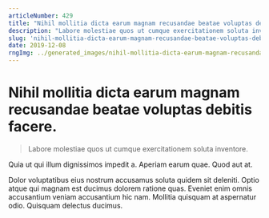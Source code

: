 ```yaml
---
articleNumber: 429
title: "Nihil mollitia dicta earum magnam recusandae beatae voluptas debitis facere."
description: "Labore molestiae quos ut cumque exercitationem soluta inventore."
slug: 'nihil-mollitia-dicta-earum-magnam-recusandae-beatae-voluptas-debitis-facere.'
date: 2019-12-08
rngImg: ../generated_images/nihil-mollitia-dicta-earum-magnam-recusandae-beatae-voluptas-debitis-facere..jpg
---
```


# Nihil mollitia dicta earum magnam recusandae beatae voluptas debitis facere.

> Labore molestiae quos ut cumque exercitationem soluta inventore.

Quia ut qui illum dignissimos impedit a. Aperiam earum quae. Quod aut at.
 Dolor voluptatibus eius nostrum accusamus soluta quidem sit deleniti. Optio atque qui magnam est ducimus dolorem ratione quas. Eveniet enim omnis accusantium veniam accusantium hic nam. Mollitia quisquam at aspernatur odio. Quisquam delectus ducimus.
